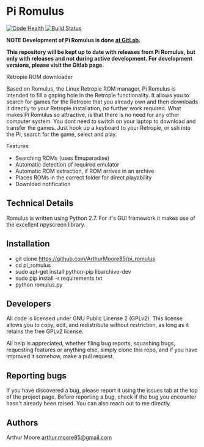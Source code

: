 # Pi Romulus

[![Code Health](https://landscape.io/github/ArthurMoore85/pi_romulus/master/landscape.svg?style=flat)](https://landscape.io/github/ArthurMoore85/pi_romulus/master)
[![Build Status](https://travis-ci.org/ArthurMoore85/pi_romulus.svg?branch=master)](https://travis-ci.org/ArthurMoore85/pi_romulus)

**NOTE
Development of Pi Romulus is done [at GitLab](https://gitlab.com/arthurmoore85/pi_romulus).**

**This repository will be kept up to date with releases from Pi Romulus, but only with releases and not during active development. For development versions, please visit the Gitlab page.**

Retropie ROM downloader

Based on Romulus, the Linux Retropie ROM manager, Pi Romulus is intended to fill a gaping hole
in the Retropie functionality.
It allows you to search for games for the Retropie that you already own and then downloads it
directly to your Retropie installation, no further work required.
What makes Pi Romulus so attractive, is that there is no need for any other computer system.
You dont need to switch on your laptop to download and transfer the games. Just hook up a
keyboard to your Retropie, or ssh into the Pi, search for the game, select and play.

Features:
* Searching ROMs (uses Emuparadise)
* Automatic detection of required emulator
* Automatic ROM extraction, if ROM arrives in an archive
* Places ROMs in the correct folder for direct playability
* Download notification

Technical Details
-----------------
Romulus is written using Python 2.7.
For it's GUI framework it makes use of the excellent npyscreen library.

Installation
------------

* git clone https://github.com/ArthurMoore85/pi_romulus
* cd pi_romulus
* sudo apt-get install python-pip libarchive-dev
* sudo pip install -r requirements.txt
* python romulus.py


Developers
----------
All code is licensed under GNU Public License 2 (GPLv2). This license allows you to copy, edit, and redistribute without restriction, as long as it retains the free GPLv2 license.

All help is appreciated, whether filing bug reports, squashing bugs, requesting features or anything else, simply clone this repo, and if you have improved it somehow, make a pull request.

Reporting bugs
--------------
If you have discovered a bug, please report it using the issues tab at the top of the project page.
Before reporting a bug, check if the bug you encounter hasn't already been raised.
You can also reach out to me directly.

Authors
-------
Arthur Moore <arthur.moore85@gmail.com>

